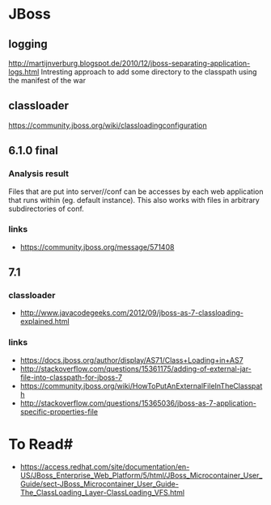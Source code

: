 # JBoss #


## logging ##

http://martijnverburg.blogspot.de/2010/12/jboss-separating-application-logs.html
Intresting approach to add some directory to the classpath using the manifest of the war

## classloader ##

https://community.jboss.org/wiki/classloadingconfiguration

## 6.1.0 final ##

### Analysis result ###

Files that are put into server/<instance>/conf can be accesses by each web application that runs within <instance> (eg. default instance).
This also works with files in arbitrary subdirectories of conf.

### links ###
* https://community.jboss.org/message/571408




## 7.1 ##

### classloader ###

* http://www.javacodegeeks.com/2012/09/jboss-as-7-classloading-explained.html

### links ###
* https://docs.jboss.org/author/display/AS71/Class+Loading+in+AS7
* http://stackoverflow.com/questions/15361175/adding-of-external-jar-file-into-classpath-for-jboss-7
* https://community.jboss.org/wiki/HowToPutAnExternalFileInTheClasspath
* http://stackoverflow.com/questions/15365036/jboss-as-7-application-specific-properties-file




# To Read#

* https://access.redhat.com/site/documentation/en-US/JBoss_Enterprise_Web_Platform/5/html/JBoss_Microcontainer_User_Guide/sect-JBoss_Microcontainer_User_Guide-The_ClassLoading_Layer-ClassLoading_VFS.html